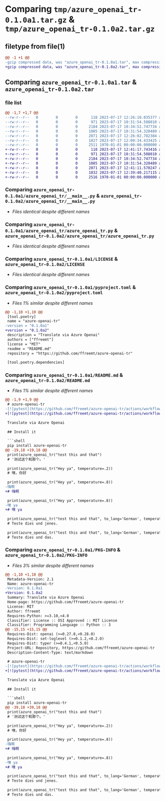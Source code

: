 # Comparing `tmp/azure_openai_tr-0.1.0a1.tar.gz` & `tmp/azure_openai_tr-0.1.0a2.tar.gz`

## filetype from file(1)

```diff
@@ -1 +1 @@
-gzip compressed data, was "azure_openai_tr-0.1.0a1.tar", max compression
+gzip compressed data, was "azure_openai_tr-0.1.0a2.tar", max compression
```

## Comparing `azure_openai_tr-0.1.0a1.tar` & `azure_openai_tr-0.1.0a2.tar`

### file list

```diff
@@ -1,7 +1,7 @@
--rw-r--r--   0        0        0      118 2023-07-17 12:26:10.035377 azure_openai_tr-0.1.0a1/azure_openai_tr/__init__.py
--rw-r--r--   0        0        0      971 2023-07-17 10:31:54.508010 azure_openai_tr-0.1.0a1/azure_openai_tr/__main__.py
--rw-r--r--   0        0        0     2184 2023-07-17 10:34:52.747734 azure_openai_tr-0.1.0a1/azure_openai_tr/azure_openai_tr.py
--rw-r--r--   0        0        0     1085 2023-07-17 10:31:54.320489 azure_openai_tr-0.1.0a1/LICENSE
--rw-r--r--   0        0        0     2071 2023-07-17 12:26:02.782384 azure_openai_tr-0.1.0a1/pyproject.toml
--rw-r--r--   0        0        0     1827 2023-07-17 12:00:34.433425 azure_openai_tr-0.1.0a1/README.md
--rw-r--r--   0        0        0     2511 1970-01-01 00:00:00.000000 azure_openai_tr-0.1.0a1/PKG-INFO
+-rw-r--r--   0        0        0      118 2023-07-17 12:41:17.743416 azure_openai_tr-0.1.0a2/azure_openai_tr/__init__.py
+-rw-r--r--   0        0        0      971 2023-07-17 10:31:54.508010 azure_openai_tr-0.1.0a2/azure_openai_tr/__main__.py
+-rw-r--r--   0        0        0     2184 2023-07-17 10:34:52.747734 azure_openai_tr-0.1.0a2/azure_openai_tr/azure_openai_tr.py
+-rw-r--r--   0        0        0     1085 2023-07-17 10:31:54.320489 azure_openai_tr-0.1.0a2/LICENSE
+-rw-r--r--   0        0        0     2071 2023-07-17 12:41:11.570247 azure_openai_tr-0.1.0a2/pyproject.toml
+-rw-r--r--   0        0        0     1832 2023-07-17 12:39:40.217115 azure_openai_tr-0.1.0a2/README.md
+-rw-r--r--   0        0        0     2516 1970-01-01 00:00:00.000000 azure_openai_tr-0.1.0a2/PKG-INFO
```

### Comparing `azure_openai_tr-0.1.0a1/azure_openai_tr/__main__.py` & `azure_openai_tr-0.1.0a2/azure_openai_tr/__main__.py`

 * *Files identical despite different names*

### Comparing `azure_openai_tr-0.1.0a1/azure_openai_tr/azure_openai_tr.py` & `azure_openai_tr-0.1.0a2/azure_openai_tr/azure_openai_tr.py`

 * *Files identical despite different names*

### Comparing `azure_openai_tr-0.1.0a1/LICENSE` & `azure_openai_tr-0.1.0a2/LICENSE`

 * *Files identical despite different names*

### Comparing `azure_openai_tr-0.1.0a1/pyproject.toml` & `azure_openai_tr-0.1.0a2/pyproject.toml`

 * *Files 1% similar despite different names*

```diff
@@ -1,10 +1,10 @@
 [tool.poetry]
 name = "azure-openai-tr"
-version = "0.1.0a1"
+version = "0.1.0a2"
 description = "Translate via Azure Openai"
 authors = ["ffreemt"]
 license = "MIT"
 readme = "README.md"
 repository = "https://github.com/ffreemt/azure-openai-tr"
 
 [tool.poetry.dependencies]
```

### Comparing `azure_openai_tr-0.1.0a1/README.md` & `azure_openai_tr-0.1.0a2/README.md`

 * *Files 1% similar despite different names*

```diff
@@ -1,9 +1,9 @@
 # azure-openai-tr
-[![pytest](https://github.com/ffreemt/azure-openai-tr/actions/workflows/routine-tests.yml/badge.svg)](https://github.com/ffreemt/azure-openai-tr/actions)[![python](https://img.shields.io/static/v1?label=python+&message=3.8%2B&color=blue)](https://www.python.org/downloads/)[![Code style: black](https://img.shields.io/badge/code%20style-black-000000.svg)](https://github.com/psf/black)[![License: MIT](https://img.shields.io/badge/License-MIT-yellow.svg)](https://opensource.org/licenses/MIT)[![PyPI version](https://badge.fury.io/py/azure_openai_tr.svg)](https://badge.fury.io/py/azure_openai_tr)
+[![pytest](https://github.com/ffreemt/azure-openai-tr/actions/workflows/routine-tests.yml/badge.svg)](https://github.com/ffreemt/azure-openai-tr/actions)[![python](https://img.shields.io/static/v1?label=python+&message=3.10%2B&color=blue)](https://www.python.org/downloads/)[![Code style: black](https://img.shields.io/badge/code%20style-black-000000.svg)](https://github.com/psf/black)[![License: MIT](https://img.shields.io/badge/License-MIT-yellow.svg)](https://opensource.org/licenses/MIT)[![PyPI version](https://badge.fury.io/py/azure_openai_tr.svg)](https://badge.fury.io/py/azure_openai_tr)
 
 Translate via Azure Openai
 
 ## Install it
 
 ```shell
 pip install azure-openai-tr
@@ -19,18 +19,18 @@
 print(azure_openai_tr("test this and that")
 # '测试这个和那个。'
 
 print(azure_openai_tr("Hey ya", temperature=.2))
 # 嘿，你好
 
 print(azure_openai_tr("Hey ya", temperature=.8))
-嗨啊
+# 嗨啊
 
 print(azure_openai_tr("Hey ya", temperature=.8))
-嘿 ya
+# 嘿 ya
 
 print(azure_openai_tr("test this and that", to_lang='German', temperature=.8))
 # Teste dies und jenes.
 
 print(azure_openai_tr("test this and that", to_lang='German', temperature=.8))
 # Teste dies und das.
```

### Comparing `azure_openai_tr-0.1.0a1/PKG-INFO` & `azure_openai_tr-0.1.0a2/PKG-INFO`

 * *Files 3% similar despite different names*

```diff
@@ -1,10 +1,10 @@
 Metadata-Version: 2.1
 Name: azure-openai-tr
-Version: 0.1.0a1
+Version: 0.1.0a2
 Summary: Translate via Azure Openai
 Home-page: https://github.com/ffreemt/azure-openai-tr
 License: MIT
 Author: ffreemt
 Requires-Python: >=3.10,<4.0
 Classifier: License :: OSI Approved :: MIT License
 Classifier: Programming Language :: Python :: 3
@@ -15,15 +15,15 @@
 Requires-Dist: openai (>=0.27.8,<0.28.0)
 Requires-Dist: set-loglevel (>=0.1.2,<0.2.0)
 Requires-Dist: typer (>=0.4.1,<0.5.0)
 Project-URL: Repository, https://github.com/ffreemt/azure-openai-tr
 Description-Content-Type: text/markdown
 
 # azure-openai-tr
-[![pytest](https://github.com/ffreemt/azure-openai-tr/actions/workflows/routine-tests.yml/badge.svg)](https://github.com/ffreemt/azure-openai-tr/actions)[![python](https://img.shields.io/static/v1?label=python+&message=3.8%2B&color=blue)](https://www.python.org/downloads/)[![Code style: black](https://img.shields.io/badge/code%20style-black-000000.svg)](https://github.com/psf/black)[![License: MIT](https://img.shields.io/badge/License-MIT-yellow.svg)](https://opensource.org/licenses/MIT)[![PyPI version](https://badge.fury.io/py/azure_openai_tr.svg)](https://badge.fury.io/py/azure_openai_tr)
+[![pytest](https://github.com/ffreemt/azure-openai-tr/actions/workflows/routine-tests.yml/badge.svg)](https://github.com/ffreemt/azure-openai-tr/actions)[![python](https://img.shields.io/static/v1?label=python+&message=3.10%2B&color=blue)](https://www.python.org/downloads/)[![Code style: black](https://img.shields.io/badge/code%20style-black-000000.svg)](https://github.com/psf/black)[![License: MIT](https://img.shields.io/badge/License-MIT-yellow.svg)](https://opensource.org/licenses/MIT)[![PyPI version](https://badge.fury.io/py/azure_openai_tr.svg)](https://badge.fury.io/py/azure_openai_tr)
 
 Translate via Azure Openai
 
 ## Install it
 
 ```shell
 pip install azure-openai-tr
@@ -39,18 +39,18 @@
 print(azure_openai_tr("test this and that")
 # '测试这个和那个。'
 
 print(azure_openai_tr("Hey ya", temperature=.2))
 # 嘿，你好
 
 print(azure_openai_tr("Hey ya", temperature=.8))
-嗨啊
+# 嗨啊
 
 print(azure_openai_tr("Hey ya", temperature=.8))
-嘿 ya
+# 嘿 ya
 
 print(azure_openai_tr("test this and that", to_lang='German', temperature=.8))
 # Teste dies und jenes.
 
 print(azure_openai_tr("test this and that", to_lang='German', temperature=.8))
 # Teste dies und das.
```

